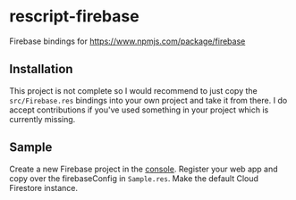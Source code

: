 # rescript-firebase

Firebase bindings for https://www.npmjs.com/package/firebase

## Installation

This project is not complete so I would recommend to just copy the `src/Firebase.res` bindings into your own project and take it from there. I do accept contributions if you've used something in your project which is currently missing.

## Sample

Create a new Firebase project in the [console](https://console.firebase.google.com).
Register your web app and copy over the firebaseConfig in `Sample.res`.
Make the default Cloud Firestore instance.